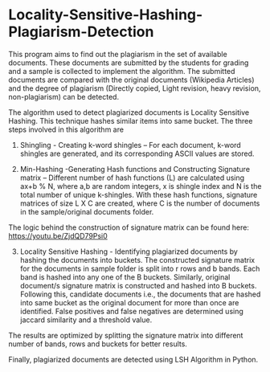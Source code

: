 # Locality-Sensitive-Hashing-Plagiarism-Detection

This program aims to find out the plagiarism in the set of available documents. These documents are submitted by the students for grading and a sample is collected to implement the algorithm. The submitted documents are compared with the original documents (Wikipedia Articles) and the degree of plagiarism (Directly copied, Light revision, heavy revision, non-plagiarism) can be detected. 

The algorithm used to detect plagiarized documents is Locality Sensitive Hashing. This technique hashes similar items into same bucket. The three steps involved in this algorithm are 
1. Shingling - Creating k-word shingles – For each document, k-word shingles are generated, and its corresponding ASCII values are stored. 

2. Min-Hashing -Generating Hash functions and Constructing Signature matrix – Different number of hash functions (L) are calculated using ax+b % N, where a,b are random integers, x is shingle index and N is the total number of unique k-shingles. With these hash functions, signature matrices of size L X C are created, where C is the number of documents in the sample/original documents folder.

The logic behind the construction of signature matrix can be found here: https://youtu.be/ZjdQD79Psi0


3. Locality Sensitive Hashing - Identifying plagiarized documents by hashing the documents into buckets.
The constructed signature matrix for the documents in sample folder is split into r rows and b bands. Each band is hashed into any one of the B buckets. Similarly, original document/s signature matrix is constructed and hashed into B buckets. Following this, candidate documents i.e., the documents that are hashed into same bucket as the original document for more than once are identified. False positives and false negatives are determined using jaccard similarity and a threshold value.

The results are optimized by splitting the signature matrix into different number of bands, rows and buckets for better results.

Finally, plagiarized documents are detected using LSH Algorithm in Python.
